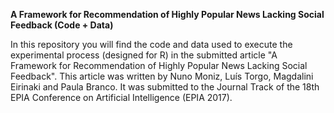 <b>A Framework for Recommendation of Highly Popular News Lacking Social Feedback (Code + Data)</b>

In this repository you will find the code and data used to execute the experimental process (designed for R) in the submitted article "A Framework for Recommendation of Highly Popular News Lacking Social Feedback". This article was written by Nuno Moniz, Luís Torgo, Magdalini Eirinaki and Paula Branco. It was submitted to the Journal Track of the 18th EPIA Conference on Artificial Intelligence (EPIA 2017).
